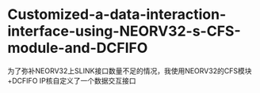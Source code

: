 # Customized-a-data-interaction-interface-using-NEORV32-s-CFS-module-and-DCFIFO
为了弥补NEORV32上SLINK接口数量不足的情况，我使用NEORV32的CFS模块+DCFIFO IP核自定义了一个数据交互接口

